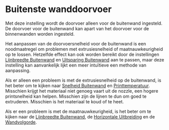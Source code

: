 Buitenste wanddoorvoer
====
Met deze instelling wordt de doorvoer alleen voor de buitenwand ingesteld. De doorvoer voor de buitenwand kan apart van het doorvoer voor de binnenwanden worden ingesteld.

Het aanpassen van de doorvoersnelheid voor de buitenwand is een noodmaatregel om problemen met extrusiesnelheid of maatnauwkeurigheid op te lossen. Hetzelfde effect kan ook worden bereikt door de instellingen [Lijnbreedte Buitenwand](../resolution/wall_line_width_0.md) en [Uitsparing Buitenwand](../shell/wall_0_inset.md) aan te passen, maar deze instelling kan aanvankelijk lijkt een meer intuïtieve een methode van aanpassing.

Als er alleen een probleem is met de extrusiesnelheid op de buitenwand, is het beter om te kijken naar [Snelheid Buitenwand](../speed/speed_wall_0.md) en [Printtemperatuur](material_print_temperature.md). Misschien krijgt het materiaal niet genoeg vaart uit de nozzle, een hogere printsnelheid kan helpen. Misschien zijn de lijnen te dun om goed te extruderen. Misschien is het materiaal te koud of te heet.

Als er een probleem is met de maatnauwkeurigheid, is het beter om te kijken naar de [Lijnbreedte Buitenwand](../resolution/wall_line_width_0.md), de [Horizontale Uitbreiding](../shell/xy_offset.md) en de [Wandvolgorde]( ../shell/outer_inset_first.md).